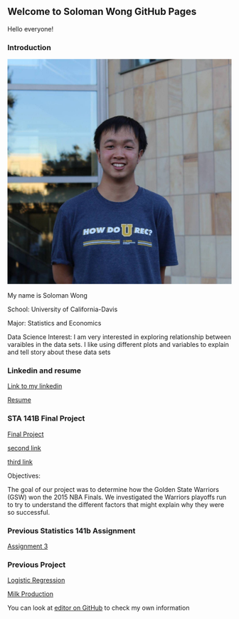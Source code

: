 ## Welcome to Soloman Wong GitHub Pages

<p class="red">Hello everyone!</p>

### Introduction

<img src = "who am I/myimage.jpg" >

My name is Soloman Wong

School: University of California-Davis

Major: Statistics and Economics

Data Science Interest: I am very interested in exploring relationship between varaibles in the data sets. I like using different plots and variables to explain and tell story about these data sets

### Linkedin and resume
[Link to my linkedin](https://www.linkedin.com/in/soloman-wong-4b4547108/)

[Resume](https://github.com/solosoloman/solosoloman.github.io/blob/master/resume/resume.pdf)

### STA 141B Final Project
[Final Project](https://github.com/solosoloman/solosoloman.github.io/blob/master/project/STA141B_Final_Project_Ngo_Wong.ipynb)

[second link](project/STA141B_Final_Project_Ngo_Wong.html)

[third link](https://github.com/jdngo/sta141bfinal)

Objectives:

The goal of our project was to determine how the Golden State Warriors (GSW) won the 2015 NBA Finals. We investigated the Warriors playoffs run to try to understand the different factors that might explain why they were so successful.

### Previous Statistics 141b Assignment
[Assignment 3](https://github.com/solosoloman/solosoloman.github.io/blob/master/assignment3finaldraft.ipynb)

### Previous Project
[Logistic Regression](https://github.com/solosoloman/solosoloman.github.io/blob/master/project/sta%20138%20project.pdf)

[Milk Production](https://github.com/solosoloman/solosoloman.github.io/blob/master/project/sta137project.pdf)

You can look at [editor on GitHub](https://github.com/solosoloman/solosoloman.github.io/) to check my own information

